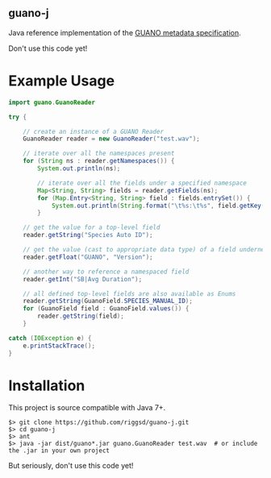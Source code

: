 guano-j
-------

Java reference implementation of the [GUANO metadata specification](https://github.com/riggsd/guano-py/blob/master/doc/guano_specification.md).

Don't use this code yet!


Example Usage
=============

```java
import guano.GuanoReader

try {

    // create an instance of a GUANO Reader
    GuanoReader reader = new GuanoReader("test.wav");

    // iterate over all the namespaces present
    for (String ns : reader.getNamespaces()) {
        System.out.println(ns);

        // iterate over all the fields under a specified namespace
        Map<String, String> fields = reader.getFields(ns);
        for (Map.Entry<String, String> field : fields.entrySet()) {
            System.out.println(String.format("\t%s:\t%s", field.getKey(), field.getValue()));
        }

    // get the value for a top-level field
    reader.getString("Species Auto ID");

    // get the value (cast to appropriate data type) of a field underneath a namespace
    reader.getFloat("GUANO", "Version");

    // another way to reference a namespaced field
    reader.getInt("SB|Avg Duration");

    // all defined top-level fields are also available as Enums
    reader.getString(GuanoField.SPECIES_MANUAL_ID);
    for (GuanoField field : GuanoField.values()) {
        reader.getString(field);
    }

catch (IOException e) {
    e.printStackTrace();
}
```

Installation
============

This project is source compatible with Java 7+.

    $> git clone https://github.com/riggsd/guano-j.git
    $> cd guano-j
    $> ant
    $> java -jar dist/guano*.jar guano.GuanoReader test.wav  # or include the .jar in your own project

But seriously, don't use this code yet!
